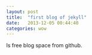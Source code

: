 ```yaml
---
layout: post
title:  "first blog of jekyll"
date:   2013-12-05 00:44:40
categories: wow
---
```


Is free blog space from github.
